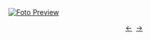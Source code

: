 [![Foto Preview](preview/n339.avif)](https://20essentials.github.io/project-000-339)

<div align="center" style="display: flex; justify-content: center;">
  <a  href="https://github.com/20essentials/project-000-338" target="_blank">&#8592;</a>
  &nbsp;&nbsp;
  <a  href="https://github.com/20essentials/project-000-340" target="_blank">&#8594;</a>
</div>
